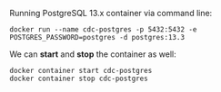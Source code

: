 Running PostgreSQL 13.x container via command line:
```shell
docker run --name cdc-postgres -p 5432:5432 -e POSTGRES_PASSWORD=postgres -d postgres:13.3
```

We can **start** and **stop** the container as well:
```shell
docker container start cdc-postgres
docker container stop cdc-postgres
```